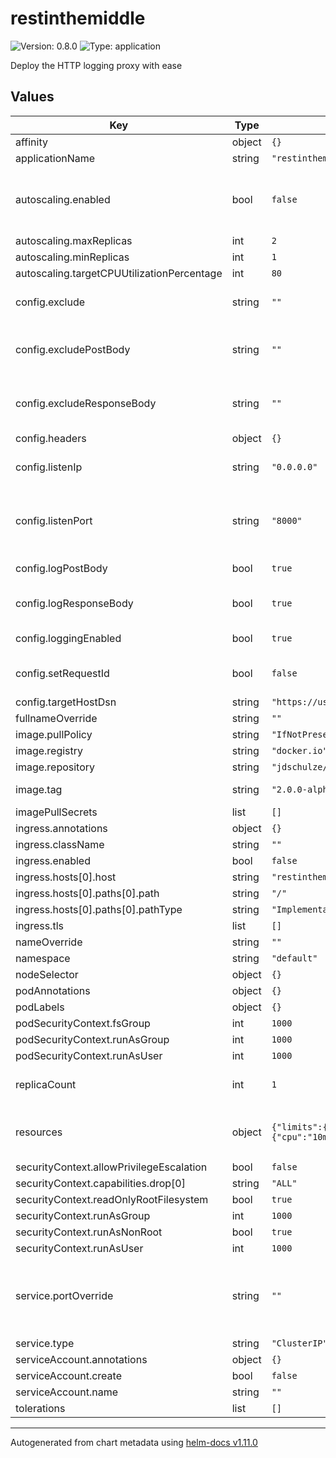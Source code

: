 # restinthemiddle

![Version: 0.8.0](https://img.shields.io/badge/Version-0.8.0-informational?style=flat-square) ![Type: application](https://img.shields.io/badge/Type-application-informational?style=flat-square)

Deploy the HTTP logging proxy with ease

## Values

| Key | Type | Default | Description |
|-----|------|---------|-------------|
| affinity | object | `{}` |  |
| applicationName | string | `"restinthemiddle"` |  |
| autoscaling.enabled | bool | `false` | Handle with care! Autoscaling will make sense only if you have centralized logging. |
| autoscaling.maxReplicas | int | `2` |  |
| autoscaling.minReplicas | int | `1` |  |
| autoscaling.targetCPUUtilizationPercentage | int | `80` |  |
| config.exclude | string | `""` | Exclude requests that match this URL RegEx |
| config.excludePostBody | string | `""` | Do not log the Request body if the URL path matches this RegEx |
| config.excludeResponseBody | string | `""` | Do not log the Response body if the URL path matches this RegEx |
| config.headers | object | `{}` |  |
| config.listenIp | string | `"0.0.0.0"` | Usually you should not change this value |
| config.listenPort | string | `"8000"` | Non-privileged ports only! Use service.portOverride if you want to use a privileged port. |
| config.logPostBody | bool | `true` | Log the Request body |
| config.logResponseBody | bool | `true` | Log the Response body (if it is not chunked) |
| config.loggingEnabled | bool | `true` | You know, for Logging |
| config.setRequestId | bool | `false` | Add an X-Request-Id header if not already present |
| config.targetHostDsn | string | `"https://username:password@example.com:4443/example/path"` | The target's URL |
| fullnameOverride | string | `""` |  |
| image.pullPolicy | string | `"IfNotPresent"` |  |
| image.registry | string | `"docker.io"` |  |
| image.repository | string | `"jdschulze/restinthemiddle"` |  |
| image.tag | string | `"2.0.0-alpha.15"` | Restinthemiddle container image tag |
| imagePullSecrets | list | `[]` |  |
| ingress.annotations | object | `{}` |  |
| ingress.className | string | `""` |  |
| ingress.enabled | bool | `false` |  |
| ingress.hosts[0].host | string | `"restinthemiddle.local"` |  |
| ingress.hosts[0].paths[0].path | string | `"/"` |  |
| ingress.hosts[0].paths[0].pathType | string | `"ImplementationSpecific"` |  |
| ingress.tls | list | `[]` |  |
| nameOverride | string | `""` |  |
| namespace | string | `"default"` |  |
| nodeSelector | object | `{}` |  |
| podAnnotations | object | `{}` |  |
| podLabels | object | `{}` |  |
| podSecurityContext.fsGroup | int | `1000` |  |
| podSecurityContext.runAsGroup | int | `1000` |  |
| podSecurityContext.runAsUser | int | `1000` |  |
| replicaCount | int | `1` | Leave this at 1 if you do not have centralized logging. |
| resources | object | `{"limits":{"cpu":"100m","memory":"64Mi"},"requests":{"cpu":"10m","memory":"32Mi"}}` | Adjust those values to your needs. These values are only suggestions! |
| securityContext.allowPrivilegeEscalation | bool | `false` |  |
| securityContext.capabilities.drop[0] | string | `"ALL"` |  |
| securityContext.readOnlyRootFilesystem | bool | `true` |  |
| securityContext.runAsGroup | int | `1000` |  |
| securityContext.runAsNonRoot | bool | `true` |  |
| securityContext.runAsUser | int | `1000` |  |
| service.portOverride | string | `""` | Use this only if you have to override config.listenPort because you want to use a privileged port. |
| service.type | string | `"ClusterIP"` |  |
| serviceAccount.annotations | object | `{}` |  |
| serviceAccount.create | bool | `false` |  |
| serviceAccount.name | string | `""` |  |
| tolerations | list | `[]` |  |

----------------------------------------------
Autogenerated from chart metadata using [helm-docs v1.11.0](https://github.com/norwoodj/helm-docs/releases/v1.11.0)
